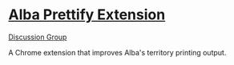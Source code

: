 [Alba Prettify Extension](https://chrome.google.com/webstore/detail/alba-prettify/bclfehbjcncmedmofkfadkaobjjjmcme)
=============

[Discussion Group](https://chrome.google.com/webstore/detail/bclfehbjcncmedmofkfadkaobjjjmcme)

A Chrome extension that improves Alba's territory printing output.
